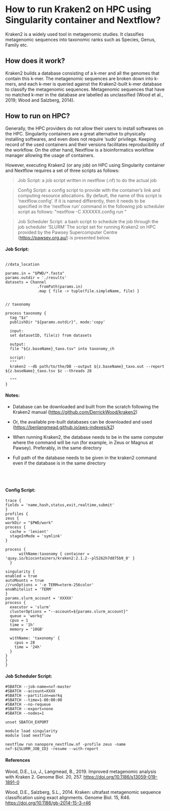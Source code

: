 # **How to run Kraken2 on HPC using Singularity container and Nextflow?** <br />
Kraken2 is a widely used tool in metagenomic studies. It classifies metagenomic sequences into taxonomic ranks such as Species, Genus, Family etc.


## How does it work?

Kraken2 builds a database consisting of a k-mer and all the genomes that contain this k-mer. The metagenomic sequences are broken down into k-mers, and each k-mer is queried against the Kraken2-built k-mer database to classify the metagenomic sequences. Metagenomic sequences that have no matched k-mer in the database are labelled as unclassified (Wood et al., 2019; Wood and Salzberg, 2014). 

## How to run on HPC?

Generally, the HPC providers do not allow their users to install softwares on the HPC. Singularity containers are a great alternative to physically installing softwares, and even does not require ‘sudo’ privilege. Keeping record of the used containers and their versions facilitates reproducibility of the workflow. On the other hand, Nextflow is a bioinformatics workflow manager allowing the usage of containers.

However, executing Kraken2 (or any job) on HPC using Singularity container and Nextflow requires a set of three scripts as follows:

> Job Script: a job script written in nextflow (.nf) to do the actual job

> Config Script: a config script to provide with the container’s link and computing resource allocations. By default, the name of this script is ‘nextflow.config’. If it is named differently, then it needs to be specified in the ‘nextflow run’ command in the following job scheduler script as follows: "nextflow -C XXXXXX.config run <other arguments as required>"  
  
> Job Scheduler Script: a bash script to schedule the job through the job scheduler ‘SLURM’
 The script set for running Kraken2 on HPC provided by the Pawsey Supercomputer Centre (https://pawsey.org.au/) is presented below.
  
  
  #### Job Script:
  
  
  ``` #!/usr/bin/env nextflow

//data_location

params.in = "$PWD/*.fasta"
params.outdir = './results'
datasets = Channel
                .fromPath(params.in)
                .map { file -> tuple(file.simpleName, file) }


// taxonomy

process taxonomy {
    tag "$z"
    publishDir "${params.outdir}", mode:'copy'

    input:
    set datasetID, file(z) from datasets

    output:
    file "${z.baseName}_taxo.tsv" into taxonomy_ch
        
    script:
    """
    kraken2 --db path/to/the/DB --output ${z.baseName}_taxo.out --report ${z.baseName}_taxo.tsv $z --threads 28
    
    """
}
```
 
 
  #### Notes: 
  
    
  * Database can be downloaded and built from the scratch following the Kraken2 manual (https://github.com/DerrickWood/kraken2) 
  
  * Or, the available pre-built databases can be downloaded and used (https://benlangmead.github.io/aws-indexes/k2) 
  
  * When running Kraken2, the database needs to be in the same computer where the command will be run (for example, in Zeus or Magnus at Pawsey). Preferably, in the same directory
  
  * Full path of the database needs to be given in the kraken2 command even if the database is in the same directory

<br />
<br />
  
  #### Config Script:
  
  
  ``` resume = true
trace {
  fields = 'name,hash,status,exit,realtime,submit'
}
profiles {
zeus {
  workDir = "$PWD/work"
  process {
    cache = 'lenient'
    stageInMode = 'symlink'
  }

process {
        withName:taxonomy { container = 'quay.io/biocontainers/kraken2:2.1.2--pl5262h7d875b9_0' }
    }

singularity {
 enabled = true
 autoMounts = true
 //runOptions = '-e TERM=xterm-256color'
 envWhitelist = 'TERM'
}
params.slurm_account = 'XXXXX'
  process {
    executor = 'slurm'
    clusterOptions = "--account=${params.slurm_account}"
    queue = 'workq'
    cpus = 1
    time = '1h'
    memory = '10GB'
        
    withName: 'taxonomy' {
      cpus = 28
      time = '24h'
    }     
}
}
}
```
  
  
  
  #### Job Scheduler Script:
  
  
 ``` #!/bin/bash -l 
#SBATCH --job-name=nxf-master 
#SBATCH --account=XXXX 
#SBATCH --partition=workq 
#SBATCH --time=1-00:00:00
#SBATCH --no-requeue 
#SBATCH --export=none 
#SBATCH --nodes=1

unset SBATCH_EXPORT 

module load singularity 
module load nextflow 

nextflow run nanopore_nextflow.nf -profile zeus -name nxf-${SLURM_JOB_ID} -resume --with-report
  ```
  
  
  
  #### References
  
  Wood, D.E., Lu, J., Langmead, B., 2019. Improved metagenomic analysis with Kraken 2. Genome Biol. 20, 257. https://doi.org/10.1186/s13059-019-1891-0
  
  Wood, D.E., Salzberg, S.L., 2014. Kraken: ultrafast metagenomic sequence classification using exact alignments. Genome Biol. 15, R46. https://doi.org/10.1186/gb-2014-15-3-r46

  

